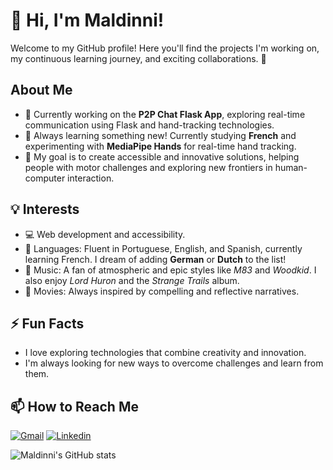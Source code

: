 # 👋 Hi, I'm Maldinni!  

Welcome to my GitHub profile! Here you'll find the projects I'm working on, my continuous learning journey, and exciting collaborations. 🌟  

## About Me  
- 🔭 Currently working on the **P2P Chat Flask App**, exploring real-time communication using Flask and hand-tracking technologies.  
- 🌱 Always learning something new! Currently studying **French** and experimenting with **MediaPipe Hands** for real-time hand tracking.  
- 🎯 My goal is to create accessible and innovative solutions, helping people with motor challenges and exploring new frontiers in human-computer interaction.  

## 💡 Interests  
- 💻 Web development and accessibility.  
- 🧠 Languages: Fluent in Portuguese, English, and Spanish, currently learning French. I dream of adding **German** or **Dutch** to the list!  
- 🎵 Music: A fan of atmospheric and epic styles like *M83* and *Woodkid*. I also enjoy *Lord Huron* and the *Strange Trails* album.  
- 🎥 Movies: Always inspired by compelling and reflective narratives.  

## ⚡ Fun Facts  
- I love exploring technologies that combine creativity and innovation.  
- I'm always looking for new ways to overcome challenges and learn from them.  

## 📫 How to Reach Me  
[![Gmail](https://img.shields.io/badge/Gmail-D14836?style=for-the-badge&logo=gmail&logoColor=white)](enzo.maldinni@hotmail.com)
[![Linkedin](https://img.shields.io/badge/LinkedIn-0077B5?style=for-the-badge&logo=linkedin&logoColor=white)](https://www.linkedin.com/in/enzo-maldinni-4a891a222/)

![Maldinni's GitHub stats]([https://github-readme-stats.vercel.app/api?username=Maldinni&show_icons=true&theme=merko])
